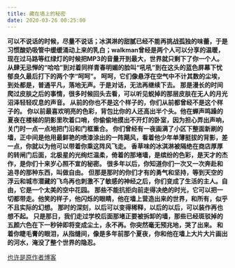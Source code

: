 ```yaml
---
title: 藏在墙上的秘密
date: 2020-03-26 00:25:00
---
```


**可以不说话的时候，尽量不说话；冰淇淋的甜腻已经不能再挑战孤独的味蕾，于是习惯酸奶吸管中缓缓涌动上来的乳白；walkman曾经是两个人可以分享的温暖，现在过马路等红绿灯的时候把MP3的音量开到最大，世界就只剩下了你一个人。
从肆无忌惮的“哈哈”到对着同样青春明媚的脸叫“吼吼”到在这头的蓝色屏幕下忧郁良久最后打下的两个字“呵呵”。
呵呵，它们像悬浮在空气中不计其数的尘埃，到处都是，普通平凡，落地无声。于是对话，无法再继续下去。
那是漫长的时间爬过皮肤之后的事情，很多时候回头去看，可以听见蜕掉的那层皮肤在无人的月光沼泽轻轻叹息的声音。
从前的你也不是这个样子的，你们从前都曾经不是这个样子的。
你以前最喜欢明亮的色彩，背包比你的人还高出半个头。他在蝉声鸣躁的夏夜在楼梯的阴影里吹着口哨，你偷偷地摸出不开灯的卧室，因为担心弄出声响，关门时一点一点地把门沿和门框重合。
你们曾经有一夜画满了小区下整面新刷的墙，正中间是他用最鲜艳的喷漆涂出的一阵飓风，看着他少年单薄挺拔的背影，差一点，你就以为他可以带着你乘这阵风飞走。
香草味的冰淇淋被隔绝在商店厚厚的转闸门后面，北极星的光绚烂温柔，倚着的那堵墙，是缤纷的色彩，是天才的杰作，是你们十来岁心照不宣的秘密。
很多年以后，你知道你们一次又一次奔赴和追寻的那种东西，叫做自由。
但那是那时的你们才有的勇气和坚持，等到天空的浮云和城市潜藏的飞鸟再也刺激不了敏感的神经之后，你们变成了生活的主人。自由，它是一个太美的空中花园。
那些不能抗拒向前走得决绝的时光，它可以把一切都带走。他笑的样子，他闪烁的眼睛，他在墙上营造出来的世界，和所有，似乎不且实际的幻想。
那时的深刻，以后可以变得稀释，以后的以后，可以装作再也想不起。
只是那日，我们走过学校后面那堵正要被拆卸的墙，那些已经斑驳掉的五颜六色在下一秒钟即将变成尘土，永不再。你突然毫无预兆地，哭了出来。
和着你睫毛膏的眼泪，从指缝间，像是多年前那个夏夜，你和他在墙上大片大片画出的河水，淹没了整个世界的隐忍。**

[也许是原作者博客](http://ilovedouhua.blog.sohu.com/90548606.html)
